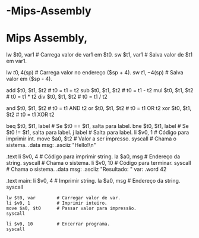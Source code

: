 # -Mips-Assembly
# Mips Assembly,  
lw $t0, var1   # Carrega valor de var1 em $t0.
sw $t1, var1   # Salva valor de $t1 em var1. 

lw $t0, 4($sp) # Carrega valor no endereço ($sp + 4).
sw $t1, -4($sp) # Salva valor em ($sp - 4).   

add $t0, $t1, $t2  # t0 = t1 + t2
sub $t0, $t1, $t2  # t0 = t1 - t2
mul $t0, $t1, $t2  # t0 = t1 * t2
div $t0, $t1, $t2  # t0 = t1 / t2

 and $t0, $t1, $t2  # t0 = t1 AND t2
or  $t0, $t1, $t2  # t0 = t1 OR t2
xor $t0, $t1, $t2  # t0 = t1 XOR t2

beq $t0, $t1, label  # Se $t0 == $t1, salta para label.
bne $t0, $t1, label  # Se $t0 != $t1, salta para label.
j label              # Salta para label.
li $v0, 1       # Código para imprimir int.
move $a0, $t2   # Valor a ser impresso.
syscall         # Chama o sistema.
.data
msg: .asciiz "Hello!\n"

.text
li $v0, 4       # Código para imprimir string.
la $a0, msg     # Endereço da string.
syscall         # Chama o sistema.
li $v0, 10      # Código para terminar.
syscall         # Chama o sistema.
.data
msg: .asciiz "Resultado: "
var: .word 42

.text
main:
    li $v0, 4          # Imprimir string.
    la $a0, msg        # Endereço da string.
    syscall
    
    lw $t0, var        # Carregar valor de var.
    li $v0, 1          # Imprimir inteiro.
    move $a0, $t0      # Passar valor para impressão.
    syscall
    
    li $v0, 10         # Encerrar programa.
    syscall


  
